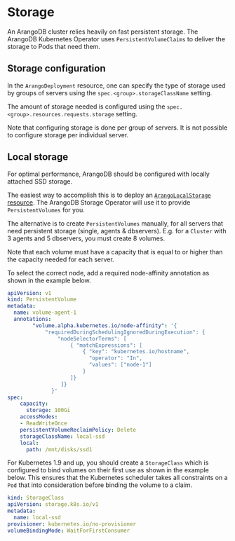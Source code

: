 # Storage

An ArangoDB cluster relies heavily on fast persistent storage.
The ArangoDB Kubernetes Operator uses `PersistentVolumeClaims` to deliver
the storage to Pods that need them.

## Storage configuration

In the `ArangoDeployment` resource, one can specify the type of storage
used by groups of servers using the `spec.<group>.storageClassName`
setting.

The amount of storage needed is configured using the
`spec.<group>.resources.requests.storage` setting.

Note that configuring storage is done per group of servers.
It is not possible to configure storage per individual
server.

## Local storage

For optimal performance, ArangoDB should be configured with locally attached
SSD storage.

The easiest way to accomplish this is to deploy an
[`ArangoLocalStorage` resource](./StorageResource.md).
The ArangoDB Storage Operator will use it to provide `PersistentVolumes` for you.

The alternative is to create `PersistentVolumes` manually, for all servers that
need persistent storage (single, agents & dbservers).
E.g. for a `Cluster` with 3 agents and 5 dbservers, you must create 8 volumes.

Note that each volume must have a capacity that is equal to or higher than the
capacity needed for each server.

To select the correct node, add a required node-affinity annotation as shown
in the example below.

```yaml
apiVersion: v1
kind: PersistentVolume
metadata:
  name: volume-agent-1
  annotations:
        "volume.alpha.kubernetes.io/node-affinity": '{
            "requiredDuringSchedulingIgnoredDuringExecution": {
                "nodeSelectorTerms": [
                    { "matchExpressions": [
                        { "key": "kubernetes.io/hostname",
                          "operator": "In",
                          "values": ["node-1"]
                        }
                    ]}
                 ]}
              }'
spec:
    capacity:
      storage: 100Gi
    accessModes:
    - ReadWriteOnce
    persistentVolumeReclaimPolicy: Delete
    storageClassName: local-ssd
    local:
      path: /mnt/disks/ssd1
```

For Kubernetes 1.9 and up, you should create a `StorageClass` which is configured
to bind volumes on their first use as shown in the example below.
This ensures that the Kubernetes scheduler takes all constraints on a `Pod`
that into consideration before binding the volume to a claim.

```yaml
kind: StorageClass
apiVersion: storage.k8s.io/v1
metadata:
  name: local-ssd
provisioner: kubernetes.io/no-provisioner
volumeBindingMode: WaitForFirstConsumer
```
